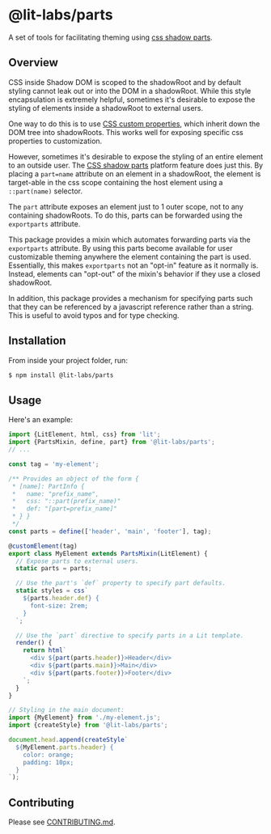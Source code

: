 # @lit-labs/parts

A set of tools for facilitating theming using
[css shadow parts](https://www.w3.org/TR/css-shadow-parts-1/).

## Overview

CSS inside Shadow DOM is scoped to the shadowRoot and by default styling cannot
leak out or into the DOM in a shadowRoot. While this style encapsulation is
extremely helpful, sometimes it's desirable to expose the styling of elements
inside a shadowRoot to external users.

One way to do this is to use
[CSS custom properties](https://developer.mozilla.org/en-US/docs/Web/CSS/--*),
which inherit down the DOM tree into shadowRoots. This works well for exposing
specific css properties to customization.

However, sometimes it's desirable to expose the styling of an entire element
to an outside user. The
[CSS shadow parts](https://www.w3.org/TR/css-shadow-parts-1/) platform
feature does just this. By placing a `part=name` attribute on an element in
a shadowRoot, the element is target-able in the css scope containing the host
element using a `::part(name)` selector.

The `part` attribute exposes an element just to 1 outer scope, not to any
containing shadowRoots. To do this, parts can be forwarded using the
`exportparts` attribute.

This package provides a mixin which automates forwarding parts via the
`exportparts` attribute. By using this parts become available for user
customizable theming anywhere the element containing the part is used.
Essentially, this makes `exportparts` not an "opt-in" feature as it normally is.
Instead, elements can "opt-out" of the mixin's behavior if they use a closed
shadowRoot.

In addition, this package provides a mechanism for specifying parts such that
they can be referenced by a javascript reference rather than a string. This is
useful to avoid typos and for type checking.

## Installation

From inside your project folder, run:

```bash
$ npm install @lit-labs/parts
```

## Usage

Here's an example:

```ts
import {LitElement, html, css} from 'lit';
import {PartsMixin, define, part} from '@lit-labs/parts';
// ...

const tag = 'my-element';

/** Provides an object of the form {
 * [name]: PartInfo {
 *   name: "prefix_name",
 *   css: "::part(prefix_name)"
 *   def: "[part=prefix_name]"
 * } }
 */
const parts = define(['header', 'main', 'footer'], tag);

@customElement(tag)
export class MyElement extends PartsMixin(LitElement) {
  // Expose parts to external users.
  static parts = parts;

  // Use the part's `def` property to specify part defaults.
  static styles = css`
    ${parts.header.def} {
      font-size: 2rem;
    }
  `;

  // Use the `part` directive to specify parts in a Lit template.
  render() {
    return html`
      <div ${part(parts.header)}>Header</div>
      <div ${part(parts.main)}>Main</div>
      <div ${part(parts.footer)}>Footer</div>
    `;
  }
}

// Styling in the main document:
import {MyElement} from './my-element.js';
import {createStyle} from '@lit-labs/parts';

document.head.append(createStyle`
  ${MyElement.parts.header} {
    color: orange;
    padding: 10px;
  }
`);
```

## Contributing

Please see [CONTRIBUTING.md](./CONTRIBUTING.md).
